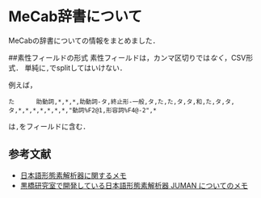 # MeCab辞書について

MeCabの辞書についての情報をまとめました．

##素性フィールドの形式
素性フィールドは，カンマ区切りでは*なく*，CSV形式．
単純に``,``でsplitしてはいけない．

例えば，

```
た      助動詞,*,*,*,助動詞-タ,終止形-一般,タ,た,た,タ,タ,和,た,タ,タ,タ,*,*,*,*,*,*,*,"動詞%F2@1,形容詞%F4@-2",*
```
は``,``をフィールドに含む．



## 参考文献
- [日本語形態素解析器に関するメモ](https://sites.google.com/site/masayua/m/majanalyzer)
- [黒橋研究室で開発している日本語形態素解析器 JUMAN についてのメモ](http://www.cl.ait.kyushu-u.ac.jp/~murawaki/misc/juman.html)
